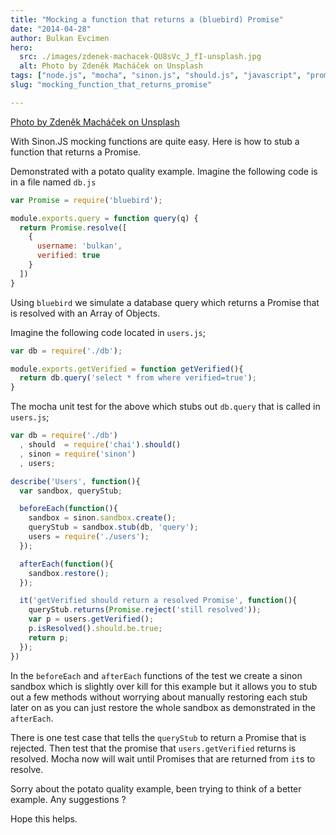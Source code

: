 ```yaml
---
title: "Mocking a function that returns a (bluebird) Promise"
date: "2014-04-28"
author: Bulkan Evcimen
hero: 
  src: ./images/zdenek-machacek-QU8sVc_J_fI-unsplash.jpg
  alt: Photo by Zdeněk Macháček on Unsplash
tags: ["node.js", "mocha", "sinon.js", "should.js", "javascript", "promise", "bluebird"]
slug: "mocking_function_that_returns_promise"

---
```


[Photo by Zdeněk Macháček on Unsplash](https://unsplash.com/photos/QU8sVc_J_fI)

With Sinon.JS mocking functions are quite easy. Here is how to stub a function
that returns a Promise.

Demonstrated with a potato quality example. Imagine the following code is in a file named
`db.js`

```javascript
var Promise = require('bluebird');

module.exports.query = function query(q) {
  return Promise.resolve([
    {
      username: 'bulkan',
      verified: true
    }
  ])
}
```

Using `bluebird` we simulate a database query which returns a Promise that is
resolved with an Array of Objects.

Imagine the following code located in `users.js`;

```javascript
var db = require('./db');

module.exports.getVerified = function getVerified(){
  return db.query('select * from where verified=true');
}
```

The mocha unit test for the above which stubs out `db.query`  that is called
in `users.js`;

```javascript
var db = require('./db')
  , should  = require('chai').should()
  , sinon = require('sinon')
  , users;

describe('Users', function(){
  var sandbox, queryStub;

  beforeEach(function(){
    sandbox = sinon.sandbox.create();
    queryStub = sandbox.stub(db, 'query');
    users = require('./users');
  });

  afterEach(function(){
    sandbox.restore();
  });

  it('getVerified should return a resolved Promise', function(){
    queryStub.returns(Promise.reject('still resolved'));
    var p = users.getVerified();
    p.isResolved().should.be.true;
    return p;
  });
})
```

In the `beforeEach` and `afterEach` functions of the test we create a sinon
sandbox which is slightly over kill for this example but it allows you to stub
out a few methods without worrying about manually restoring each stub later on as
you can just restore the whole sandbox as demonstrated in the `afterEach`.

There is one test case that tells the `queryStub` to return a Promise that is rejected.
Then test that the promise that `users.getVerified` returns is resolved. Mocha now
will wait until Promises that are returned from `it`s to resolve.

Sorry about the potato quality example, been trying to think of a better example. Any suggestions ?

Hope this helps.
